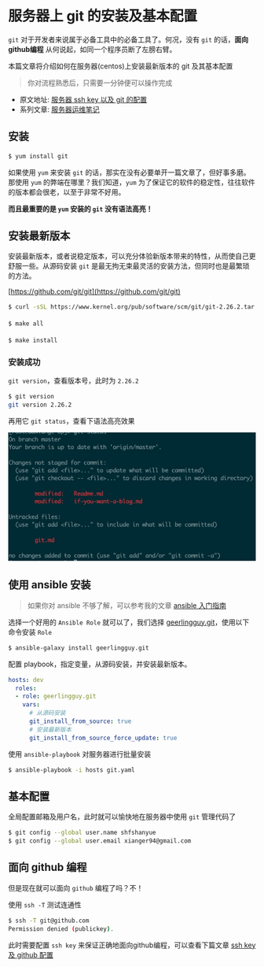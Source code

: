 # 服务器上 git 的安装及基本配置

`git` 对于开发者来说属于必备工具中的必备工具了。何况，没有 `git` 的话，**面向github编程** 从何说起，如同一个程序员断了左膀右臂。

本篇文章将介绍如何在服务器(centos)上安装最新版本的 git 及其基本配置

> 你对流程熟悉后，只需要一分钟便可以操作完成

<!--more-->

+ 原文地址: [服务器 ssh key 以及 git 的配置](https://github.com/shfshanyue/op-note/blob/master/git.md)
+ 系列文章: [服务器运维笔记](https://github.com/shfshanyue/op-note)

## 安装

``` bash
$ yum install git
```

如果使用 `yum` 来安装 `git` 的话，那实在没有必要单开一篇文章了，但好事多磨。那使用 `yum` 的弊端在哪里？我们知道，`yum` 为了保证它的软件的稳定性，往往软件的版本都会很老，以至于非常不好用。

**而且最重要的是 `yum` 安装的 `git` 没有语法高亮！**

## 安装最新版本

安装最新版本，或者说稳定版本，可以充分体验新版本带来的特性，从而使自己更舒服一些。从源码安装 `git` 是最无拘无束最灵活的安装方法，但同时也是最繁琐的方法。

[https://github.com/git/git](https://github.com/git/git)

``` bash
$ curl -sSL https://www.kernel.org/pub/software/scm/git/git-2.26.2.tar.gz

$ make all

$ make install
```

### 安装成功

`git version`，查看版本号，此时为 `2.26.2`

``` bash
$ git version
git version 2.26.2
```

再用它 `git status`，查看下语法高亮效果

![git 高亮效果](./assets/git.jpg)


## 使用 ansible 安装

> 如果你对 ansible 不够了解，可以参考我的文章 [ansible 入门指南](https://mp.weixin.qq.com/s/t2fpzPJk3pCK3qBgo_SdyQ)

选择一个好用的 `Ansible Role` 就可以了，我们选择 [geerlingguy.git](https://github.com/geerlingguy/ansible-role-git)，使用以下命令安装 `Role`

``` bash
$ ansible-galaxy install geerlingguy.git
```

配置 playbook，指定变量，从源码安装，并安装最新版本。

``` yaml
hosts: dev
  roles:
  - role: geerlingguy.git
    vars:
      # 从源码安装
      git_install_from_source: true
      # 安装最新版本
      git_install_from_source_force_update: true
```

使用 `ansible-playbook` 对服务器进行批量安装

``` bash
$ ansible-playbook -i hosts git.yaml
```

## 基本配置

全局配置邮箱及用户名，此时就可以愉快地在服务器中使用 `git` 管理代码了

``` bash
$ git config --global user.name shfshanyue
$ git config --global user.email xianger94@gmail.com
```

## 面向 github 编程

但是现在就可以面向 `github` 编程了吗？不！

使用 `ssh -T` 测试连通性

``` bash
$ ssh -T git@github.com
Permission denied (publickey).
```

此时需要配置 `ssh key` 来保证正确地面向github编程，可以查看下篇文章 [ssh key 及 github 配置](https://github.com/shfshanyue/op-note/blob/master/ssh-setting.md)
